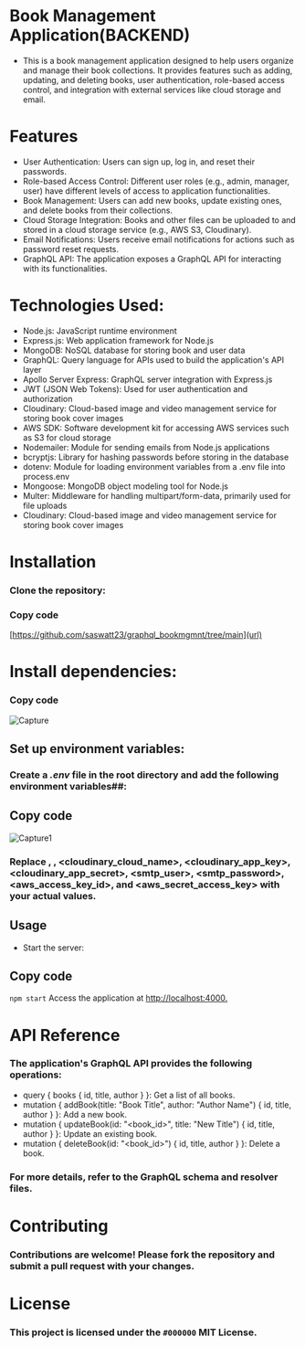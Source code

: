 # Book Management Application(BACKEND)
+ This is a book management application designed to help users organize and manage their book collections. 
It provides features such as adding, updating, and deleting books,
user authentication, role-based access control, and integration with external services like cloud storage and email.
# Features
+ User Authentication: Users can sign up, log in, and reset their passwords.
+ Role-based Access Control: Different user roles (e.g., admin, manager, user) have different levels of access to application functionalities.
+ Book Management: Users can add new books, update existing ones, and delete books from their collections.
+ Cloud Storage Integration: Books and other files can be uploaded to and stored in a cloud storage service (e.g., AWS S3, Cloudinary).
+ Email Notifications: Users receive email notifications for actions such as password reset requests.
+ GraphQL API: The application exposes a GraphQL API for interacting with its functionalities.
# Technologies Used:
+ Node.js: JavaScript runtime environment
+ Express.js: Web application framework for Node.js
+ MongoDB: NoSQL database for storing book and user data
+ GraphQL: Query language for APIs used to build the application's API layer
+ Apollo Server Express: GraphQL server integration with Express.js
+ JWT (JSON Web Tokens): Used for user authentication and authorization
+ Cloudinary: Cloud-based image and video management service for storing book cover images
+ AWS SDK: Software development kit for accessing AWS services such as S3 for cloud storage
+ Nodemailer: Module for sending emails from Node.js applications
+ bcryptjs: Library for hashing passwords before storing in the database
+ dotenv: Module for loading environment variables from a .env file into process.env
+ Mongoose: MongoDB object modeling tool for Node.js
+ Multer: Middleware for handling multipart/form-data, primarily used for file uploads
+ Cloudinary: Cloud-based image and video management service for storing book cover images
# Installation
### Clone the repository:

### Copy code
[https://github.com/saswatt23/graphql_bookmgmnt/tree/main](url)

# Install dependencies:
### Copy code

![Capture](https://github.com/saswatt23/graphql_bookmgmnt/assets/133504202/01e975d5-3fd5-44f1-aa64-2a3af434a2bd)

## Set up environment variables:

### Create a *.env* file in the root directory and add the following environment variables##:

## Copy code
![Capture1](https://github.com/saswatt23/graphql_bookmgmnt/assets/133504202/245277e5-d18e-41d5-bc12-232e8850cc46)
### Replace <username>, <password>, <cloudinary_cloud_name>, <cloudinary_app_key>, <cloudinary_app_secret>, <smtp_user>, <smtp_password>, <aws_access_key_id>, and <aws_secret_access_key> with your actual values.
## Usage
+ Start the server:
## Copy code
`npm start`
Access the application at [http://localhost:4000.](url)

# API Reference
### The application's GraphQL API provides the following operations:

+ query { books { id, title, author } }: Get a list of all books.
+ mutation { addBook(title: "Book Title", author: "Author Name") { id, title, author } }: Add a new book.
+ mutation { updateBook(id: "<book_id>", title: "New Title") { id, title, author } }: Update an existing book.
+ mutation { deleteBook(id: "<book_id>") { id, title, author } }: Delete a book.
### For more details, refer to the GraphQL schema and resolver files.

# Contributing
### Contributions are welcome! Please fork the repository and submit a pull request with your changes.

# License
### This project is licensed under the `#000000` MIT License.
